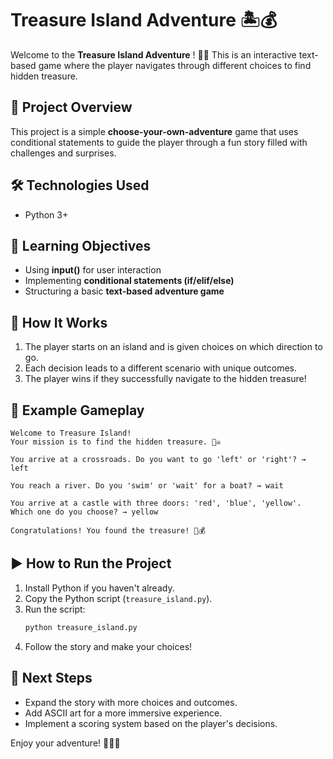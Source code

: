 # Treasure Island Adventure 🏝️💰

Welcome to the  **Treasure Island Adventure** ! 🏴‍☠️ This is an interactive text-based game where the player navigates through different choices to find hidden treasure.

## 📌 Project Overview

This project is a simple **choose-your-own-adventure** game that uses conditional statements to guide the player through a fun story filled with challenges and surprises.

## 🛠 Technologies Used

* Python 3+

## 🎯 Learning Objectives

* Using **input()** for user interaction
* Implementing **conditional statements (if/elif/else)**
* Structuring a basic **text-based adventure game**

## 🚀 How It Works

1. The player starts on an island and is given choices on which direction to go.
2. Each decision leads to a different scenario with unique outcomes.
3. The player wins if they successfully navigate to the hidden treasure!

## 📝 Example Gameplay

```
Welcome to Treasure Island!
Your mission is to find the hidden treasure. 🏴‍☠️

You arrive at a crossroads. Do you want to go 'left' or 'right'? → left

You reach a river. Do you 'swim' or 'wait' for a boat? → wait

You arrive at a castle with three doors: 'red', 'blue', 'yellow'. Which one do you choose? → yellow

Congratulations! You found the treasure! 🎉💰
```

## ▶️ How to Run the Project

1. Install Python if you haven't already.
2. Copy the Python script (`treasure_island.py`).
3. Run the script:
   ```bash
   python treasure_island.py
   ```
4. Follow the story and make your choices!

## 📌 Next Steps

* Expand the story with more choices and outcomes.
* Add ASCII art for a more immersive experience.
* Implement a scoring system based on the player's decisions.

Enjoy your adventure! 🚀🏴‍☠️
